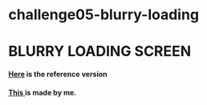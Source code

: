 # challenge05-blurry-loading

# BLURRY LOADING SCREEN 

<h4><a href="https://50projects50days.com/projects/blurry-loading/">Here</a> is the reference version <h4>
<h4> <a href="https://graceful-kulfi-2ec7e4.netlify.app/"> This </a> is made by me. </h4>
